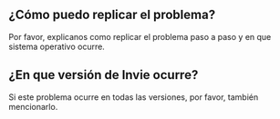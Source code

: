 ## ¿Cómo puedo replicar el problema?
Por favor, explicanos como replicar el problema paso a paso y en que sistema operativo ocurre.
## ¿En que versión de Invie ocurre?
Si este problema ocurre en todas las versiones, por favor, también mencionarlo.
